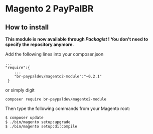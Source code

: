 # Magento 2 PayPalBR


## How to install

**This module is now available through *Packagist* ! You don't need to specify the repository anymore.**

Add the following lines into your composer.json
 
```
...
"require":{
    ...
    "br-paypaldev/magento2-module":"~0.2.1"
 }
```
or simply digit 
```
composer require br-paypaldev/magento2-module
```
 
Then type the following commands from your Magento root:

```
$ composer update
$ ./bin/magento setup:upgrade
$ ./bin/magento setup:di:compile
```
